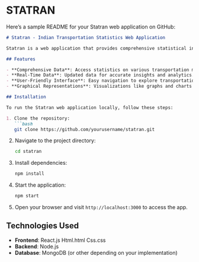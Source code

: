 # STATRAN

Here’s a sample README for your Statran web application on GitHub:

```markdown
# Statran - Indian Transportation Statistics Web Application

Statran is a web application that provides comprehensive statistical information about Indian transportation. It aggregates data from various sources, including road, rail, air, and water transport systems in India, offering users insights and detailed analytics on the transportation infrastructure and trends.

## Features

- **Comprehensive Data**: Access statistics on various transportation modes in India such as roads, railways, airways, and waterways.
- **Real-Time Data**: Updated data for accurate insights and analytics.
- **User-Friendly Interface**: Easy navigation to explore transportation data.
- **Graphical Representations**: Visualizations like graphs and charts to understand transportation trends and statistics.

## Installation

To run the Statran web application locally, follow these steps:

1. Clone the repository:
   ```bash
   git clone https://github.com/yourusername/statran.git
   ```

2. Navigate to the project directory:
   ```bash
   cd statran
   ```

3. Install dependencies:
   ```bash
   npm install
   ```

4. Start the application:
   ```bash
   npm start
   ```

5. Open your browser and visit `http://localhost:3000` to access the app.

## Technologies Used

- **Frontend**: React.js Html.html Css.css
- **Backend**: Node.js
- **Database**: MongoDB (or other depending on your implementation)








